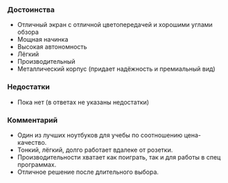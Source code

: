 ### **Достоинства**

- Отличный экран с отличной цветопередачей и хорошими углами обзора
- Мощная начинка
- Высокая автономность
- Лёгкий
- Производительный
- Металлический корпус (придает надёжность и премиальный вид)

### **Недостатки**

- Пока нет (в ответах не указаны недостатки)

### **Комментарий**

- Один из лучших ноутбуков для учебы по соотношению цена-качество.
- Тонкий, лёгкий, долго работает вдалеке от розетки.
- Производительности хватает как поиграть, так и для работы в спец программах.
- Отличное решение после длительного выбора.